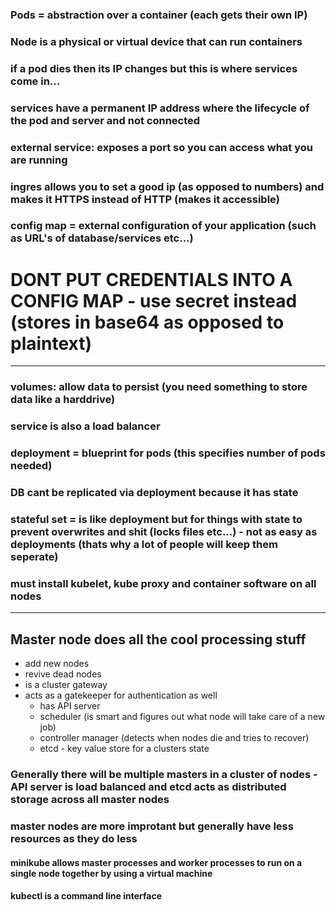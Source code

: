 ### Pods = abstraction over a container (each gets their own IP)
### Node is a physical or virtual device that can run containers

### if a pod dies then its IP changes but this is where services come in...
### services have a permanent IP address where the lifecycle of the pod and server and not connected

### external service: exposes a port so you can access what you are running

### ingres allows you to set a good ip (as opposed to numbers) and makes it HTTPS instead of HTTP (makes it accessible)

### config map = external configuration of your application (such as URL's of database/services etc...)

# DONT PUT CREDENTIALS INTO A CONFIG MAP - use secret instead (stores in base64 as opposed to plaintext)

<hr>

### volumes: allow data to persist (you need something to store data like a harddrive)

### service is also a load balancer

### deployment = blueprint for pods (this specifies number of pods needed)

### DB cant be replicated via deployment because it has state

### stateful set = is like deployment but for things with state to prevent overwrites and shit (locks files etc...) - not as easy as deployments (thats why a lot of people will keep them seperate)

### must install kubelet, kube proxy and container software on all nodes

<hr>

## Master node does all the cool processing stuff
- add new nodes
- revive dead nodes
- is a cluster gateway
- acts as a gatekeeper for authentication as well 
    - has API server
    - scheduler (is smart and figures out what node will take care of a new job)
    - controller manager (detects when nodes die and tries to recover)
    - etcd - key value store for a clusters state

### Generally there will be multiple masters in a cluster of nodes - API server is load balanced and etcd acts as distributed storage across all master nodes

### master nodes are more improtant but generally have less resources as they do less

#### minikube allows master processes and worker processes to run on a single node together by using a virtual machine

#### kubectl is a command line interface